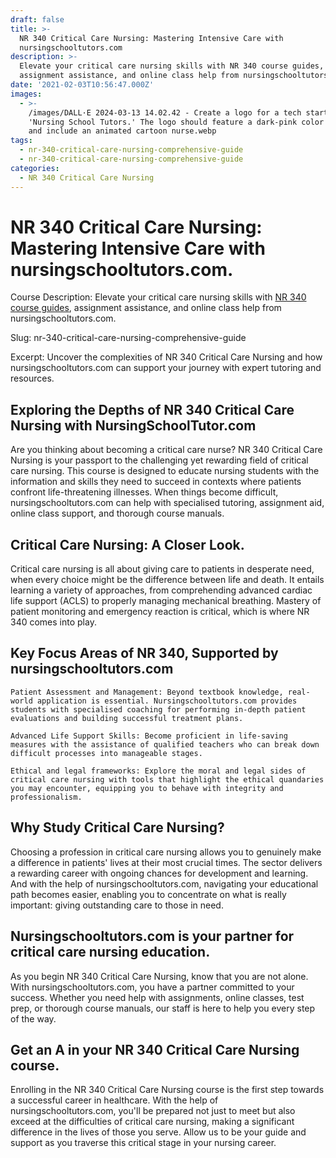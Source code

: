 ```yaml
---
draft: false
title: >-
  NR 340 Critical Care Nursing: Mastering Intensive Care with
  nursingschooltutors.com
description: >-
  Elevate your critical care nursing skills with NR 340 course guides,
  assignment assistance, and online class help from nursingschooltutors.com.
date: '2021-02-03T10:56:47.000Z'
images:
  - >-
    /images/DALL·E 2024-03-13 14.02.42 - Create a logo for a tech startup named
    'Nursing School Tutors.' The logo should feature a dark-pink color scheme
    and include an animated cartoon nurse.webp
tags:
  - nr-340-critical-care-nursing-comprehensive-guide
  - nr-340-critical-care-nursing-comprehensive-guide
categories:
  - NR 340 Critical Care Nursing
---
```



# NR 340 Critical Care Nursing: Mastering Intensive Care with nursingschooltutors.com. 

Course Description: Elevate your critical care nursing skills with [NR 340 course guides](https://nursingschooltutors.com/subjects/nr-340-critical-care-nursing/ "NR 340 Critical Care Nursing"), assignment assistance, and online class help from nursingschooltutors.com.

Slug: nr-340-critical-care-nursing-comprehensive-guide

Excerpt: Uncover the complexities of NR 340 Critical Care Nursing and how nursingschooltutors.com can support your journey with expert tutoring and resources.

## Exploring the Depths of NR 340 Critical Care Nursing with NursingSchoolTutor.com

Are you thinking about becoming a critical care nurse? NR 340 Critical Care Nursing is your passport to the challenging yet rewarding field of critical care nursing. This course is designed to educate nursing students with the information and skills they need to succeed in contexts where patients confront life-threatening illnesses. When things become difficult, nursingschooltutors.com can help with specialised tutoring, assignment aid, online class support, and thorough course manuals.

## Critical Care Nursing: A Closer Look.

Critical care nursing is all about giving care to patients in desperate need, when every choice might be the difference between life and death. It entails learning a variety of approaches, from comprehending advanced cardiac life support (ACLS) to properly managing mechanical breathing. Mastery of patient monitoring and emergency reaction is critical, which is where NR 340 comes into play.

## Key Focus Areas of NR 340, Supported by nursingschooltutors.com

```
Patient Assessment and Management: Beyond textbook knowledge, real-world application is essential. Nursingschooltutors.com provides students with specialised coaching for performing in-depth patient evaluations and building successful treatment plans.

Advanced Life Support Skills: Become proficient in life-saving measures with the assistance of qualified teachers who can break down difficult processes into manageable stages.

Ethical and legal frameworks: Explore the moral and legal sides of critical care nursing with tools that highlight the ethical quandaries you may encounter, equipping you to behave with integrity and professionalism.
```

## Why Study Critical Care Nursing?

Choosing a profession in critical care nursing allows you to genuinely make a difference in patients' lives at their most crucial times. The sector delivers a rewarding career with ongoing chances for development and learning. And with the help of nursingschooltutors.com, navigating your educational path becomes easier, enabling you to concentrate on what is really important: giving outstanding care to those in need.

## Nursingschooltutors.com is your partner for critical care nursing education.

As you begin NR 340 Critical Care Nursing, know that you are not alone. With nursingschooltutors.com, you have a partner committed to your success. Whether you need help with assignments, online classes, test prep, or thorough course manuals, our staff is here to help you every step of the way.

## Get an A in your NR 340 Critical Care Nursing course.

Enrolling in the NR 340 Critical Care Nursing course is the first step towards a successful career in healthcare. With the help of nursingschooltutors.com, you'll be prepared not just to meet but also exceed at the difficulties of critical care nursing, making a significant difference in the lives of those you serve. Allow us to be your guide and support as you traverse this critical stage in your nursing career.
